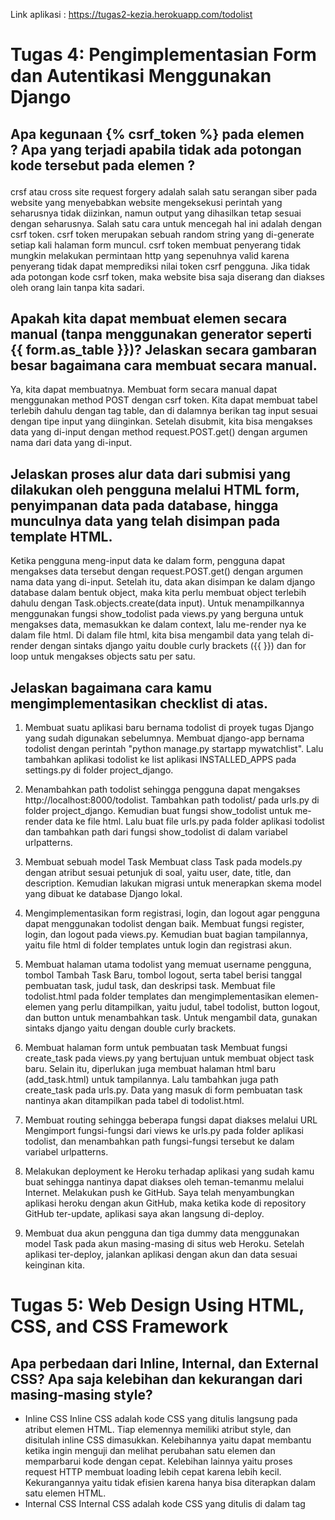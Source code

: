 Link aplikasi : https://tugas2-kezia.herokuapp.com/todolist 

# Tugas 4: Pengimplementasian Form dan Autentikasi Menggunakan Django
## Apa kegunaan {% csrf_token %} pada elemen <form>? Apa yang terjadi apabila tidak ada potongan kode tersebut pada elemen <form>?
crsf atau cross site request forgery adalah salah satu serangan siber pada website yang menyebabkan website mengeksekusi perintah yang seharusnya tidak diizinkan, namun output yang dihasilkan tetap sesuai dengan seharusnya. Salah satu cara untuk mencegah hal ini adalah dengan csrf token. csrf token merupakan sebuah random string yang di-generate setiap kali halaman form muncul. csrf token membuat penyerang tidak mungkin melakukan permintaan http yang sepenuhnya valid karena penyerang tidak dapat memprediksi nilai token csrf pengguna. 
Jika tidak ada potongan kode csrf token, maka website bisa saja diserang dan diakses oleh orang lain tanpa kita sadari.

## Apakah kita dapat membuat elemen <form> secara manual (tanpa menggunakan generator seperti {{ form.as_table }})? Jelaskan secara gambaran besar bagaimana cara membuat <form> secara manual.
Ya, kita dapat membuatnya. Membuat form secara manual dapat menggunakan method POST dengan csrf token. Kita dapat membuat tabel terlebih dahulu dengan tag table, dan di dalamnya berikan tag input sesuai dengan tipe input yang diinginkan. Setelah disubmit, kita bisa mengakses data yang di-input dengan method request.POST.get() dengan argumen nama dari data yang di-input. 

## Jelaskan proses alur data dari submisi yang dilakukan oleh pengguna melalui HTML form, penyimpanan data pada database, hingga munculnya data yang telah disimpan pada template HTML.
Ketika pengguna meng-input data ke dalam form, pengguna dapat mengakses data tersebut dengan request.POST.get() dengan argumen nama data yang di-input. Setelah itu, data akan disimpan ke dalam django database dalam bentuk object, maka kita perlu membuat object terlebih dahulu dengan Task.objects.create(data input). Untuk menampilkannya menggunakan fungsi show_todolist pada views.py yang berguna untuk mengakses data, memasukkan ke dalam context, lalu me-render nya ke dalam file html. Di dalam file html, kita bisa mengambil data yang telah di-render dengan sintaks django yaitu double curly brackets ({{ }}) dan for loop untuk mengakses objects satu per satu.

## Jelaskan bagaimana cara kamu mengimplementasikan checklist di atas.
1. Membuat suatu aplikasi baru bernama todolist di proyek tugas Django yang sudah digunakan sebelumnya.
Membuat django-app bernama todolist dengan perintah "python manage.py startapp mywatchlist". Lalu tambahkan aplikasi todolist ke list aplikasi INSTALLED_APPS pada settings.py di folder project_django.

2. Menambahkan path todolist sehingga pengguna dapat mengakses http://localhost:8000/todolist.
Tambahkan path todolist/ pada urls.py di folder project_django. Kemudian buat fungsi show_todolist untuk me-render data ke file html. Lalu buat file urls.py pada folder aplikasi todolist dan tambahkan path dari fungsi show_todolist di dalam variabel urlpatterns.

3. Membuat sebuah model Task
Membuat class Task pada models.py dengan atribut sesuai petunjuk di soal, yaitu user, date, title, dan description. Kemudian lakukan migrasi untuk menerapkan skema model yang dibuat ke database Django lokal.

4. Mengimplementasikan form registrasi, login, dan logout agar pengguna dapat menggunakan todolist dengan baik.
Membuat fungsi register, login, dan logout pada views.py. Kemudian buat bagian tampilannya, yaitu file html di folder templates untuk login dan registrasi akun.

5. Membuat halaman utama todolist yang memuat username pengguna, tombol Tambah Task Baru, tombol logout, serta tabel berisi tanggal pembuatan task, judul task, dan deskripsi task.
Membuat file todolist.html pada folder templates dan mengimplementasikan elemen-elemen yang perlu ditampilkan, yaitu judul, tabel todolist, button logout, dan button untuk menambahkan task. Untuk mengambil data, gunakan sintaks django yaitu dengan double curly brackets. 

6. Membuat halaman form untuk pembuatan task
Membuat fungsi create_task pada views.py yang bertujuan untuk membuat object task baru. Selain itu, diperlukan juga membuat halaman html baru (add_task.html) untuk tampilannya. Lalu tambahkan juga path create_task pada urls.py. Data yang masuk di form pembuatan task nantinya akan ditampilkan pada tabel di todolist.html.

7. Membuat routing sehingga beberapa fungsi dapat diakses melalui URL
Mengimport fungsi-fungsi dari views ke urls.py pada folder aplikasi todolist, dan menambahkan path fungsi-fungsi tersebut ke dalam variabel urlpatterns.

8. Melakukan deployment ke Heroku terhadap aplikasi yang sudah kamu buat sehingga nantinya dapat diakses oleh teman-temanmu melalui Internet.
Melakukan push ke GitHub. Saya telah menyambungkan aplikasi heroku dengan akun GitHub, maka ketika kode di repository GitHub ter-update, aplikasi saya akan langsung di-deploy.

9. Membuat dua akun pengguna dan tiga dummy data menggunakan model Task pada akun masing-masing di situs web Heroku.
Setelah aplikasi ter-deploy, jalankan aplikasi dengan akun dan data sesuai keinginan kita.

# Tugas 5: Web Design Using HTML, CSS, and CSS Framework
##  Apa perbedaan dari Inline, Internal, dan External CSS? Apa saja kelebihan dan kekurangan dari masing-masing style?
- Inline CSS 
Inline CSS adalah kode CSS yang ditulis langsung pada atribut elemen HTML. Tiap elemennya memiliki atribut style, dan disitulah inline CSS dimasukkan. Kelebihannya yaitu dapat membantu ketika ingin menguji dan melihat perubahan satu elemen dan memparbarui kode dengan cepat. Kelebihan lainnya yaitu proses request HTTP membuat loading lebih cepat karena lebih kecil. Kekurangannya yaitu tidak efisien karena hanya bisa diterapkan dalam satu elemen HTML.
- Internal CSS
Internal CSS adalah kode CSS yang ditulis di dalam tag <style> dan kode HTML yang ditulis di header file HTML. Kelebihan internal CSS adalah class dan ID nya bisa digunakan oleh internal stylesheet, perubahannya hanya berlaku di satu halaman, dan tidak perlu mengupload banyak file karena HTML dan CSS berada di satu file. Kekurangannya yaitu kurang efisien jika ingin menggunakan CSS yang sama di beberapa file dan dapat membuat performa website lambat karena website akan selalu meload ulang ketika ganti halaman. 
- External CSS
External CSS adalah kode CSS yang ditulis terpisah dengan HTML. Terdapat file khusus untuk menulis external CSS, yaitu file dengan ekstensi .css. File ini biasanya diletakkan di header halaman HTML. Kelebihannya yaitu lebih mudah dan sederhana untuk menambahkan kode CSS di tiap elemen HTML, ukuran halaman lebih kecil dan rapi, dan loading website lebih cepat. Kekurangannya yaitu jika file CSS gagal dipanggil oleh HTML, tampilan website akan berantakan.

## Jelaskan tag HTML5 yang kamu ketahui.
- <!doctype html> : mendeklarasikan sebuah dokumen agar menjadi file HTML
- <html> : tag pembuka dokumen HTML
- <head> : menampung informasi meta dari dokumen
- <title> : membuat judul halaman yang akan ditampilkan di web
- <p> : membuat paragraf
- <br> : membuat baris baru
- <style> : atribut untuk elemen styling pada HTML
- <form> : membuat formulir untuk mengumpulan input
- <input> : membuat tipe inputran form
- <label> : memberikan label pada input
- <button> : membuat button
- <table> : membuat tabel
- <tr> : membuat baris pada tabel
- <td> : membuat kolom pada tabel
- <option> : mendefinisikan opsi-opsi
- <select> : membuat input dengan pilihan berbentuk list dropdown

## Jelaskan tipe-tipe CSS selector yang kamu ketahui.
- Selektor Tag : selektor yang memilih berdasarkan tag.
- Selektor Class : selektor yang memilih elemen berdasarkan nama class yang diberikan
- Selektor ID : selektor ID mirip dengan selektor class namun ID nya bersifat unik. 
- Selektor atribut : selektor yang memilih elemen berdasarkan atribut, selektor ini mirip dengan selektor ID.
- Selektor universal : selektor untuk menyeleksi semua elemen pada suatu scope (jangkauan)
- Pseudo selektor : selektor untuk memilih elemen semu seperti state di elemen, elemen before dan after, dsb.

## Jelaskan bagaimana cara kamu mengimplementasikan checklist di atas.
- Kustomisasi template untuk halaman login, register, dan create-task semenarik mungkin.
Menghubungkan tailwind dengan file HTML dengan memasukkan url di head html, kemudian lakukan kustomisasi sesuai keinginan
- Kustomisasi halaman utama todo list menggunakan cards. (Satu card mengandung satu task).
Mengubah file HTML yang tadinya menampilkan todo dengan tabel menjadi menggunakan cards
- Membuat keempat halaman yang dikustomisasi menjadi responsive.
Menambahkan kode pada tag style agar website menjadi responsif